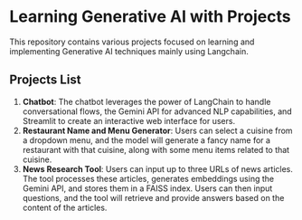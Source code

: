 # Learning Generative AI with Projects

This repository contains various projects focused on learning and implementing Generative AI techniques mainly using Langchain.

## Projects List

1. **Chatbot**: The chatbot leverages the power of LangChain to handle conversational flows, the Gemini API for advanced NLP capabilities, and Streamlit to create an interactive web interface for users.
2. **Restaurant Name and Menu Generator**: Users can select a cuisine from a dropdown menu, and the model will generate a fancy name for a restaurant with that cuisine, along with some menu items related to that cuisine.
3. **News Research Tool**: Users can input up to three URLs of news articles. The tool processes these articles, generates embeddings using the Gemini API, and stores them in a FAISS index. Users can then input questions, and the tool will retrieve and provide answers based on the content of the articles.
